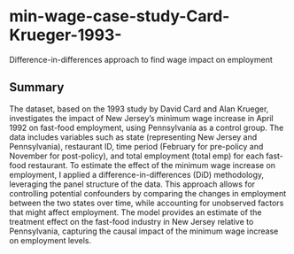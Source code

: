 # min-wage-case-study-Card-Krueger-1993-
Difference-in-differences approach to find wage impact on employment

## Summary
The dataset, based on the 1993 study by David Card and Alan Krueger, investigates the impact of New Jersey’s minimum wage increase in April 1992 on fast-food employment, using Pennsylvania as a control group. The data includes variables such as state (representing New Jersey and Pennsylvania), restaurant ID, time period (February for pre-policy and November for post-policy), and total employment (total emp) for each fast-food restaurant. To estimate the effect of the minimum wage increase on employment, I applied a difference-in-differences (DiD) methodology, leveraging the panel structure of the data. This approach allows for controlling potential confounders by comparing the changes in employment between the two states over time, while accounting for unobserved factors that might affect employment. The model provides an estimate of the treatment effect on the fast-food industry in New Jersey relative to Pennsylvania, capturing the causal impact of the minimum wage increase on employment levels.
